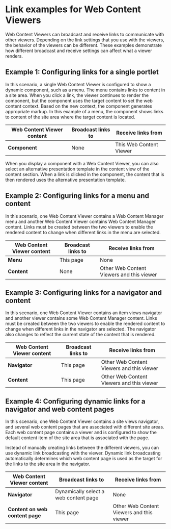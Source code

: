 # Link examples for Web Content Viewers

Web Content Viewers can broadcast and receive links to communicate with other viewers. Depending on the link settings that you use with the viewers, the behavior of the viewers can be different. These examples demonstrate how different broadcast and receive settings can affect what a viewer renders.

## Example 1: Configuring links for a single portlet

In this scenario, a single Web Content Viewer is configured to show a dynamic component, such as a menu. The menu contains links to content in a site area. When you click a link, the viewer continues to render the component, but the component uses the target content to set the web content context. Based on the new context, the component generates appropriate markup. In this example of a menu, the component shows links to content of the site area where the target content is located.

|Web Content Viewer content|Broadcast links to|Receive links from|
|--------------------------|------------------|------------------|
|**Component**|None|This Web Content Viewer|

When you display a component with a Web Content Viewer, you can also select an alternative presentation template in the content view of the content section. When a link is clicked in the component, the content that is then rendered uses the alternative presentation template.

## Example 2: Configuring links for a menu and content

In this scenario, one Web Content Viewer contains a Web Content Manager menu and another Web Content Viewer contains Web Content Manager content. Links must be created between the two viewers to enable the rendered content to change when different links in the menu are selected.

|Web Content Viewer content|Broadcast links to|Receive links from|
|--------------------------|------------------|------------------|
|**Menu**|This page|None|
|**Content**|None|Other Web Content Viewers and this viewer|

## Example 3: Configuring links for a navigator and content

In this scenario, one Web Content Viewer contains an item views navigator and another viewer contains some Web Content Manager content. Links must be created between the two viewers to enable the rendered content to change when different links in the navigator are selected. The navigator also changes to reflect the current state of the content that is rendered.

|Web Content Viewer content|Broadcast links to|Receive links from|
|--------------------------|------------------|------------------|
|**Navigator**|This page|Other Web Content Viewers and this viewer|
|**Content**|This page|Other Web Content Viewers and this viewer|

## Example 4: Configuring dynamic links for a navigator and web content pages

In this scenario, one Web Content Viewer contains a site views navigator, and several web content pages that are associated with different site areas. Each web content page contains a viewer and is configured to show the default content item of the site area that is associated with the page.

Instead of manually creating links between the different viewers, you can use dynamic link broadcasting with the viewer. Dynamic link broadcasting automatically determines which web content page is used as the target for the links to the site area in the navigator.

|Web Content Viewer content|Broadcast links to|Receive links from|
|--------------------------|------------------|------------------|
|**Navigator**|Dynamically select a web content page|None|
|**Content on web content page**|This page|Other Web Content Viewers and this viewer|


